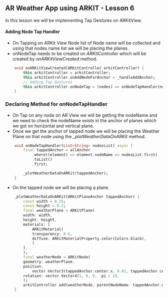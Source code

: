 ## AR Weather App using ARKIT - Lesson 6

In this lesson we will be implementing Tap Gestures on ARKitView.

#### Adding Node Tap Handler
* On Tapping on ARKit View Node list of Node name will be collected and using that nodes name list we will be placing the planes. 
* onNodeTap needs to be created on *ARKitController* which will be created by *onARKitViewCreated* method.
```dart
    void onARKitViewCreated(ARKitController arkitController) {
        this.arkitController = arkitController;
        this.arkitController.onAddNodeForAnchor = _handleAddAnchor;
        // Adding Tap Gestures
        this.arkitController.onNodeTap = (nodes) => onNodeTapHandler(nodes);
    }
```

### Declaring Method for onNodeTapHandler
* On Tap on any node on AR View we will be getting the nodeName and we need to check the nodeName exists in the anchor of planes which we got on horizontal and vertical plane.
* Once we get the anchor of tapped node we will be placing the Weather Plane on that node using the *_plotWeatherDataOnARKit* method.
```dart
    void onNodeTapHandler(List<String> nodesList) async {
        final tappedAnchor = allAnchor
            .where((element) => element.nodeName == nodesList.first)
            .toList()
            .first;

        _plotWeatherDataOnARKit(tappedAnchor);
    }
```
* On the tapped node we will be placing a plane. 
```dart
    _plotWeatherDataOnARKit(ARKitPlaneAnchor tappedAnchor) {
        const width = 0.25;
        const height = 0.2;
        final weatherPlane = ARKitPlane(
        width: width,
        height: height,
        materials: [
            ARKitMaterial(
            transparency: 0.6,
            diffuse: ARKitMaterialProperty.color(Colors.black),
            )
        ],
        );
        final weatherNode = ARKitNode(
        geometry: weatherPlane,
        position:
            vector.Vector3(tappedAnchor.center.x, 0.01, tappedAnchor.center.z),
        rotation: vector.Vector4(1, 0, 0, -pi / 2),
        );
        arkitController.add(weatherNode, parentNodeName: tappedAnchor.nodeName);
    }
```
